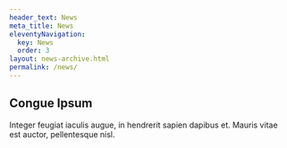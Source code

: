 ```yaml
---
header_text: News
meta_title: News
eleventyNavigation:
  key: News
  order: 3
layout: news-archive.html
permalink: /news/
---
```

## Congue Ipsum

Integer feugiat iaculis augue, in hendrerit sapien dapibus et. Mauris vitae est auctor, pellentesque nisl.
